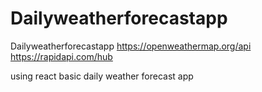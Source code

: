 # Dailyweatherforecastapp
Dailyweatherforecastapp 
https://openweathermap.org/api
https://rapidapi.com/hub

using react basic daily weather forecast app 
